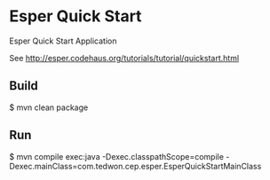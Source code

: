 Esper Quick Start
=================

Esper Quick Start Application

See http://esper.codehaus.org/tutorials/tutorial/quickstart.html


Build
-------------------

$ mvn clean package



Run
-------------------

$ mvn compile exec:java -Dexec.classpathScope=compile -Dexec.mainClass=com.tedwon.cep.esper.EsperQuickStartMainClass